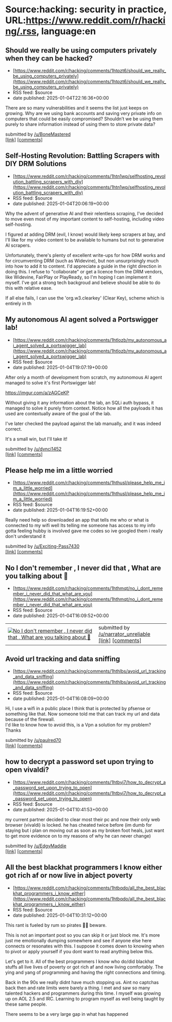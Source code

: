 # Source:hacking: security in practice, URL:https://www.reddit.com/r/hacking/.rss, language:en

## Should we really be using computers privately when they can be hacked?
 - [https://www.reddit.com/r/hacking/comments/1htpzt6/should_we_really_be_using_computers_privately](https://www.reddit.com/r/hacking/comments/1htpzt6/should_we_really_be_using_computers_privately)
 - RSS feed: $source
 - date published: 2025-01-04T22:16:36+00:00

<!-- SC_OFF --><div class="md"><p>There are so many vulnerabilities and it seems the list just keeps on growing. Why are we using bank accounts and saving very private info on computers that could be easily compromised? Shouldn’t we be using them purely to share information instead of using them to store private data? </p> </div><!-- SC_ON --> &#32; submitted by &#32; <a href="https://www.reddit.com/user/BoneMastered"> /u/BoneMastered </a> <br/> <span><a href="https://www.reddit.com/r/hacking/comments/1htpzt6/should_we_really_be_using_computers_privately/">[link]</a></span> &#32; <span><a href="https://www.reddit.com/r/hacking/comments/1htpzt6/should_we_really_be_using_computers_privately/">[comments]</a></span>

## Self-Hosting Revolution: Battling Scrapers with DIY DRM Solutions
 - [https://www.reddit.com/r/hacking/comments/1htn1wp/selfhosting_revolution_battling_scrapers_with_diy](https://www.reddit.com/r/hacking/comments/1htn1wp/selfhosting_revolution_battling_scrapers_with_diy)
 - RSS feed: $source
 - date published: 2025-01-04T20:06:19+00:00

<!-- SC_OFF --><div class="md"><p>Why the advent of generative AI and their relentless scraping, I&#39;ve decided to move even most of my important content to self-hosting, including video self-hosting.</p> <p>I figured at adding DRM (evil, I know) would likely keep scrapers at bay, and I&#39;ll like for my video content to be available to humans but not to generative AI scrapers.</p> <p>Unfortunately, there&#39;s plenty of excellent write-ups for how DRM works and for circumventing DRM (such as Widevine), but non unsurprisingly much into how to add it to content. I&#39;d appreciate a guide in the right direction in doing this. I refuse to &quot;collaborate&quot; or get a licence from the DRM vendors, like Widevine, FairPlay or PlayReady, so I&#39;m hoping I can implement it myself. I&#39;ve got a strong tech backgroud and believe should be able to do this with relative ease.</p> <p>If all else fails, I can use the &#39;org.w3.clearkey&#39; (Clear Key), scheme which is entirely in th

## My autonomous AI agent solved a Portswigger lab!
 - [https://www.reddit.com/r/hacking/comments/1htlozb/my_autonomous_ai_agent_solved_a_portswigger_lab](https://www.reddit.com/r/hacking/comments/1htlozb/my_autonomous_ai_agent_solved_a_portswigger_lab)
 - RSS feed: $source
 - date published: 2025-01-04T19:07:19+00:00

<!-- SC_OFF --><div class="md"><p>After only a month of development from scratch, my autonomous AI agent managed to solve it&#39;s first Portswigger lab!</p> <p><a href="https://imgur.com/a/zAGCeKP">https://imgur.com/a/zAGCeKP</a></p> <p>Without giving it any information about the lab, an SQLi auth bypass, it managed to solve it purely from context. Notice how all the payloads it has used are contextually aware of the goal of the lab.</p> <p>I&#39;ve later checked the payload against the lab manually, and it was indeed correct.</p> <p>It&#39;s a small win, but I&#39;ll take it!</p> </div><!-- SC_ON --> &#32; submitted by &#32; <a href="https://www.reddit.com/user/dvnci1452"> /u/dvnci1452 </a> <br/> <span><a href="https://www.reddit.com/r/hacking/comments/1htlozb/my_autonomous_ai_agent_solved_a_portswigger_lab/">[link]</a></span> &#32; <span><a href="https://www.reddit.com/r/hacking/comments/1htlozb/my_autonomous_ai_agent_solved_a_portswigger_lab/">[comments]</a></span>

## Please help me im a little worried
 - [https://www.reddit.com/r/hacking/comments/1hthusl/please_help_me_im_a_little_worried](https://www.reddit.com/r/hacking/comments/1hthusl/please_help_me_im_a_little_worried)
 - RSS feed: $source
 - date published: 2025-01-04T16:19:52+00:00

<!-- SC_OFF --><div class="md"><p>Really need help so downloaded an app that tells me who or what is connected to my wifi well Its telling me someone has access to my info gotta feeling hubby is involved gave me codes so ive googled them i really don&#39;t understand it</p> </div><!-- SC_ON --> &#32; submitted by &#32; <a href="https://www.reddit.com/user/Exciting-Pass7430"> /u/Exciting-Pass7430 </a> <br/> <span><a href="https://www.reddit.com/r/hacking/comments/1hthusl/please_help_me_im_a_little_worried/">[link]</a></span> &#32; <span><a href="https://www.reddit.com/r/hacking/comments/1hthusl/please_help_me_im_a_little_worried/">[comments]</a></span>

## No I don't remember , I never did that , What are you talking about 🤧
 - [https://www.reddit.com/r/hacking/comments/1hthmqt/no_i_dont_remember_i_never_did_that_what_are_you](https://www.reddit.com/r/hacking/comments/1hthmqt/no_i_dont_remember_i_never_did_that_what_are_you)
 - RSS feed: $source
 - date published: 2025-01-04T16:09:52+00:00

<table> <tr><td> <a href="https://www.reddit.com/r/hacking/comments/1hthmqt/no_i_dont_remember_i_never_did_that_what_are_you/"> <img src="https://preview.redd.it/xkw6e9t240be1.jpeg?width=640&amp;crop=smart&amp;auto=webp&amp;s=ba50e00bdce0b4e0814064edff9ecc470d723456" alt="No I don't remember , I never did that , What are you talking about 🤧" title="No I don't remember , I never did that , What are you talking about 🤧" /> </a> </td><td> &#32; submitted by &#32; <a href="https://www.reddit.com/user/narrator_unreliable"> /u/narrator_unreliable </a> <br/> <span><a href="https://i.redd.it/xkw6e9t240be1.jpeg">[link]</a></span> &#32; <span><a href="https://www.reddit.com/r/hacking/comments/1hthmqt/no_i_dont_remember_i_never_did_that_what_are_you/">[comments]</a></span> </td></tr></table>

## Avoid url tracking and data sniffing
 - [https://www.reddit.com/r/hacking/comments/1hthlbs/avoid_url_tracking_and_data_sniffing](https://www.reddit.com/r/hacking/comments/1hthlbs/avoid_url_tracking_and_data_sniffing)
 - RSS feed: $source
 - date published: 2025-01-04T16:08:09+00:00

<!-- SC_OFF --><div class="md"><p>Hi, I use a wifi in a public place I think that is protected by pfsense or something like that. Now someone told me that can track my url and data because of the firewall.<br/> I&#39;d like to know how to avoid this, is a Vpn a solution for my problem?<br/> Thanks</p> </div><!-- SC_ON --> &#32; submitted by &#32; <a href="https://www.reddit.com/user/paulred70"> /u/paulred70 </a> <br/> <span><a href="https://www.reddit.com/r/hacking/comments/1hthlbs/avoid_url_tracking_and_data_sniffing/">[link]</a></span> &#32; <span><a href="https://www.reddit.com/r/hacking/comments/1hthlbs/avoid_url_tracking_and_data_sniffing/">[comments]</a></span>

## how to decrypt a password set upon trying to open vivaldi?
 - [https://www.reddit.com/r/hacking/comments/1htbvj7/how_to_decrypt_a_password_set_upon_trying_to_open](https://www.reddit.com/r/hacking/comments/1htbvj7/how_to_decrypt_a_password_set_upon_trying_to_open)
 - RSS feed: $source
 - date published: 2025-01-04T10:41:53+00:00

<!-- SC_OFF --><div class="md"><p>my current partner decided to clear most their pc and now their only web browser (vivaldi) is locked. he has cheated twice before (im dumb for staying but i plan on moving out as soon as my broken foot heals, just want to get more evidence on to my reasons of why he can never change)</p> </div><!-- SC_ON --> &#32; submitted by &#32; <a href="https://www.reddit.com/user/EdgyMaddie"> /u/EdgyMaddie </a> <br/> <span><a href="https://www.reddit.com/r/hacking/comments/1htbvj7/how_to_decrypt_a_password_set_upon_trying_to_open/">[link]</a></span> &#32; <span><a href="https://www.reddit.com/r/hacking/comments/1htbvj7/how_to_decrypt_a_password_set_upon_trying_to_open/">[comments]</a></span>

## All the best blackhat programmers I know either got rich af or now live in abject poverty
 - [https://www.reddit.com/r/hacking/comments/1htbqdo/all_the_best_blackhat_programmers_i_know_either](https://www.reddit.com/r/hacking/comments/1htbqdo/all_the_best_blackhat_programmers_i_know_either)
 - RSS feed: $source
 - date published: 2025-01-04T10:31:12+00:00

<!-- SC_OFF --><div class="md"><p>This rant is fueled by rum so pirates 🏴‍☠️ beware.</p> <p>This is not an important post so you can skip it or just block me. It&#39;s more just me emotionally dumping somewhere and see if anyone else here connects or resonates with this. I suppose it comes down to knowing when to pivot or apply yourself if you dont want to read anything below this.</p> <p>Let&#39;s get to it. All of the best programmers I know who do/did blackhat stuffs all live lives of poverty or got rich af and now living comfortably. The ying and yang of programming and having the right connections and timing.</p> <p>Back in the 90s we really didnt have much stopping us. Aint no captchas back then and rate limits were barely a thing. I met and saw so many talented hackers and programmers during this time. I myself was growing up on AOL 2.5 and IRC. Learning to program myself as well being taught by these same people.</p> <p>There seems to be a very large gap in what has happened 

